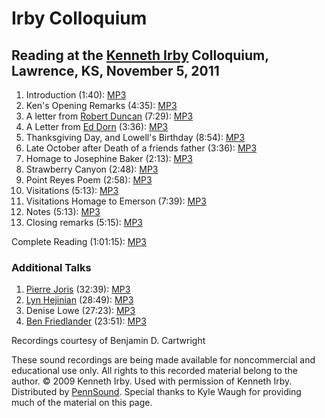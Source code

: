 Irby Colloquium
===============

Reading at the [Kenneth Irby](Irby.php) Colloquium, Lawrence, KS, November 5, 2011
----------------------------------------------------------------------------------

1.  Introduction (1:40): [MP3](https://media.sas.upenn.edu/pennsound/authors/Irby/Irby-Colloquium/Irby-Readings/Irby-Kenneth_01_Introduction_University-of-Kansas_11-5-11.mp3)
2.  Ken's Opening Remarks (4:35): [MP3](https://media.sas.upenn.edu/pennsound/authors/Irby/Irby-Colloquium/Irby-Readings/Irby-Kenneth_02_Kens-Opening-Remarks_University-of-Kansas_11-5-11.mp3)
3.  A letter from [Robert Duncan](Duncan.php) (7:29): [MP3](https://media.sas.upenn.edu/pennsound/authors/Irby/Irby-Colloquium/Irby-Readings/Irby-Kenneth_03_A-Letter-from-Robert-Duncan_University-of-Kansas_11-5-11.mp3)
4.  A Letter from [Ed Dorn](Dorn.php) (3:36): [MP3](https://media.sas.upenn.edu/pennsound/authors/Irby/Irby-Colloquium/Irby-Readings/Irby-Kenneth_04_A-Letter-from-Ed-Dorn_University-of-Kansas_11-5-11.mp3)
5.  Thanksgiving Day, and Lowell's Birthday (8:54): [MP3](https://media.sas.upenn.edu/pennsound/authors/Irby/Irby-Colloquium/Irby-Readings/Irby-Kenneth_05_Thanksgiving-Day-and-Lowells-Birthday_University-of-Kansas_11-5-11.mp3)
6.  Late October after Death of a friends father (3:36): [MP3](https://media.sas.upenn.edu/pennsound/authors/Irby/Irby-Colloquium/Irby-Readings/Irby-Kenneth_06_Late-October-after-Death-of-a-friends-father_University-of-Kansas_11-5-11.mp3)
7.  Homage to Josephine Baker (2:13): [MP3](https://media.sas.upenn.edu/pennsound/authors/Irby/Irby-Colloquium/Irby-Readings/Irby-Kenneth_07_Homage-to-Josephine-Baker_University-of-Kansas_11-5-11.mp3)
8.  Strawberry Canyon (2:48): [MP3](https://media.sas.upenn.edu/pennsound/authors/Irby/Irby-Colloquium/Irby-Readings/Irby-Kenneth_08_Strawberry-Canyon_University-of-Kansas_11-5-11.mp3)
9.  Point Reyes Poem (2:58): [MP3](https://media.sas.upenn.edu/pennsound/authors/Irby/Irby-Colloquium/Irby-Readings/Irby-Kenneth_09_Point-Reyes-Poem_University-of-Kansas_11-5-11.mp3)
10. Visitations (5:13): [MP3](https://media.sas.upenn.edu/pennsound/authors/Irby/Irby-Colloquium/Irby-Readings/Irby-Kenneth_10_Visitations_University-of-Kansas_11-5-11.mp3)
11. Visitations Homage to Emerson (7:39): [MP3](https://media.sas.upenn.edu/pennsound/authors/Irby/Irby-Colloquium/Irby-Readings/Irby-Kenneth_11_Visitations-Homage-to-Emerson_University-of-Kansas_11-5-11.mp3)
12. Notes (5:13): [MP3](https://media.sas.upenn.edu/pennsound/authors/Irby/Irby-Colloquium/Irby-Readings/Irby-Kenneth_12_Notes_University-of-Kansas_11-5-11.mp3)
13. Closing remarks (5:15): [MP3](https://media.sas.upenn.edu/pennsound/authors/Irby/Irby-Colloquium/Irby-Readings/Irby-Kenneth_13_Closing-Remarks_University-of-Kansas_11-5-11.mp3)

Complete Reading (1:01:15): [MP3](https://media.sas.upenn.edu/pennsound/authors/Irby/Irby-Colloquium/Irby-Readings/Irby-Kenneth_Complete-Reading_University-of-Kansas_11-5-11.mp3)

### Additional Talks

1.  [Pierre Joris](Joris.php) (32:39): [MP3](https://media.sas.upenn.edu/pennsound/authors/Irby/Irby-Colloquium/Colloquium-Talks/Joris-Pierre_Irby-Colloquium_11-3-2011.mp3)
2.  [Lyn Hejinian](Hejinian.php) (28:49): [MP3](https://media.sas.upenn.edu/pennsound/authors/Irby/Irby-Colloquium/Colloquium-Talks/Hejinian-Lyn_Irby-Colloquium_11-3-2011.mp3)
3.  Denise Lowe (27:23): [MP3](https://media.sas.upenn.edu/pennsound/authors/Irby/Irby-Colloquium/Colloquium-Talks/Lowe-Denise_Irby-Colloquium_11-3-2011.mp3)
4.  [Ben Friedlander](Friedlander.php) (23:51): [MP3](https://media.sas.upenn.edu/pennsound/authors/Irby/Irby-Colloquium/Colloquium-Talks/Friedlander-Ben_Irby-Colloquium_11-3-2011.mp3)

Recordings courtesy of Benjamin D. Cartwright

These sound recordings are being made available for noncommercial
and educational use only. All rights to this recorded material belong to the author.
© 2009 Kenneth Irby. Used with permission of Kenneth Irby.
Distributed by [PennSound](http://writing.upenn.edu/pennsound/index.html). Special thanks to Kyle Waugh for providing much of the material on this page.
